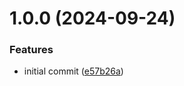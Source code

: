 # 1.0.0 (2024-09-24)


### Features

* initial commit ([e57b26a](https://github.com/tlkamp/ptrutils/commit/e57b26a49378a6207267321ab8a88ba6acc50b59))
